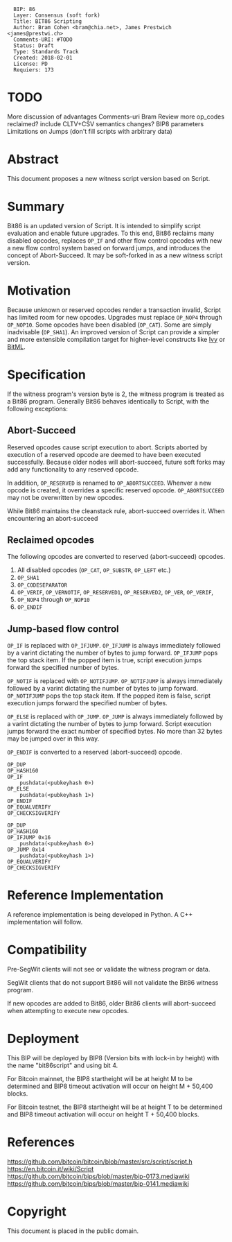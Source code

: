 ```
  BIP: 86
  Layer: Consensus (soft fork)
  Title: BIT86 Scripting
  Author: Bram Cohen <bram@chia.net>, James Prestwich <james@prestwi.ch>
  Comments-URI: #TODO
  Status: Draft
  Type: Standards Track
  Created: 2018-02-01
  License: PD
  Requiers: 173
```

# TODO
More discussion of advantages
Comments-uri
Bram Review
    more op_codes reclaimed?
    include CLTV+CSV semantics changes?
BIP8 parameters
Limitations on Jumps (don't fill scripts with arbitrary data)

# Abstract

This document proposes a new witness script version based on Script.

# Summary

Bit86 is an updated version of Script. It is intended to simplify script evaluation and enable future upgrades. To this end, Bit86 reclaims many disabled opcodes, replaces `OP_IF` and other flow control opcodes with new a new flow control system based on forward jumps, and introduces the concept of Abort-Succeed. It may be soft-forked in as a new witness script version.

# Motivation

Because unknown or reserved opcodes render a transaction invalid, Script has limited room for new opcodes. Upgrades must replace `OP_NOP4` through `OP_NOP10`. Some opcodes have been disabled (`OP_CAT`). Some are simply inadvisable (`OP_SHA1`). An improved version of Script can provide a simpler and more extensible compilation target for higher-level constructs like [Ivy](https://blog.chain.com/ivy-for-bitcoin-a-smart-contract-language-that-compiles-to-bitcoin-script-bec06377141a) or [BitML](https://eprint.iacr.org/2018/122.pdf).

# Specification

If the witness program's version byte is 2, the witness program is treated as a Bit86 program. Generally Bit86 behaves identically to Script, with the following exceptions:

## Abort-Succeed

Reserved opcodes cause script execution to abort. Scripts aborted by execution of a reserved opcode are deemed to have been executed successfully. Because older nodes will abort-succeed, future soft forks may add any functionality to any reserved opcode.

In addition, `OP_RESERVED` is renamed to `OP_ABORTSUCCEED`. Whenver a new opcode is created, it overrides a specific reserved opcode. `OP_ABORTSUCCEED` may not be overwritten by new opcodes.

While Bit86 maintains the cleanstack rule, abort-succeed overrides it. When encountering an abort-succeed

## Reclaimed opcodes

The following opcodes are converted to reserved (abort-succeed) opcodes.

1. All disabled opcodes (`OP_CAT`, `OP_SUBSTR`, `OP_LEFT` etc.)
2. `OP_SHA1`
3. `OP_CODESEPARATOR`
4. `OP_VERIF`, `OP_VERNOTIF`, `OP_RESERVED1`, `OP_RESERVED2`, `OP_VER`, `OP_VERIF`,
5. `OP_NOP4` through `OP_NOP10`
6. `OP_ENDIF`

## Jump-based flow control

`OP_IF` is replaced with `OP_IFJUMP`. `OP_IFJUMP` is always immediately followed by a varint dictating the number of bytes to jump forward. `OP_IFJUMP` pops the top stack item. If the popped item is true, script execution jumps forward the specified number of bytes.

`OP_NOTIF` is replaced with `OP_NOTIFJUMP`. `OP_NOTIFJUMP` is always immediately followed by a varint dictating the number of bytes to jump forward. `OP_NOTIFJUMP` pops the top stack item. If the popped item is false, script execution jumps forward the specified number of bytes.

`OP_ELSE` is replaced with `OP_JUMP`. `OP_JUMP` is always immediately followed by a varint dictating the number of bytes to jump forward. Script execution jumps forward the exact number of specified bytes. No more than 32 bytes may be jumped over in this way.

`OP_ENDIF` is converted to a reserved (abort-succeed) opcode.

```Script
OP_DUP
OP_HASH160
OP_IF
    pushdata(<pubkeyhash 0>)
OP_ELSE
    pushdata(<pubkeyhash 1>)
OP_ENDIF
OP_EQUALVERIFY
OP_CHECKSIGVERIFY
```

```Bit86
OP_DUP
OP_HASH160
OP_IFJUMP 0x16
    pushdata(<pubkeyhash 0>)
OP_JUMP 0x14
    pushdata(<pubkeyhash 1>)
OP_EQUALVERIFY
OP_CHECKSIGVERIFY
```
# Reference Implementation

A reference implementation is being developed in Python. A C++ implementation will follow.

# Compatibility

Pre-SegWit clients will not see or validate the witness program or data.

SegWit clients that do not support Bit86 will not validate the Bit86 witness program.

If new opcodes are added to Bit86, older Bit86 clients will abort-succeed when attempting to execute new opcodes.

# Deployment

This BIP will be deployed by BIP8 (Version bits with lock-in by height) with the name "bit86script" and using bit 4.

For Bitcoin mainnet, the BIP8 startheight will be at height M to be determined and BIP8 timeout activation will occur on height M + 50,400 blocks.

For Bitcoin testnet, the BIP8 startheight will be at height T to be determined and BIP8 timeout activation will occur on height T + 50,400 blocks.

# References

https://github.com/bitcoin/bitcoin/blob/master/src/script/script.h
https://en.bitcoin.it/wiki/Script
https://github.com/bitcoin/bips/blob/master/bip-0173.mediawiki
https://github.com/bitcoin/bips/blob/master/bip-0141.mediawiki

# Copyright

This document is placed in the public domain.
